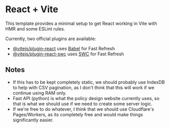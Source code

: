 # React + Vite

This template provides a minimal setup to get React working in Vite with HMR and some ESLint rules.

Currently, two official plugins are available:

- [@vitejs/plugin-react](https://github.com/vitejs/vite-plugin-react/blob/main/packages/plugin-react/README.md) uses [Babel](https://babeljs.io/) for Fast Refresh
- [@vitejs/plugin-react-swc](https://github.com/vitejs/vite-plugin-react-swc) uses [SWC](https://swc.rs/) for Fast Refresh

## Notes
* If this has to be kept completely static, we should probably use IndexDB to help with CSV pagination, as I don't think that this will work if we continue using RAM only.
* Fast API (python) is what the policy design website currently uses, so that is what we should use if we need to create some server logic. 
* If we're free to do whatever, I think that we should use Cloudflare's Pages/Workers, as its completely free and would make things significantly easier.